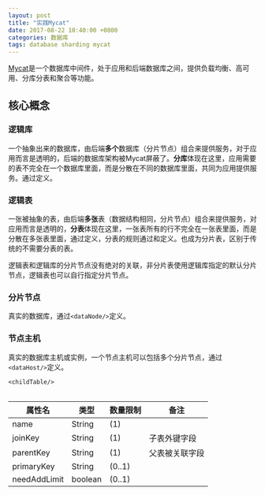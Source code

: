 ```yaml
---
layout: post
title: "实践Mycat"
date: 2017-08-22 10:40:00 +0800
categories: 数据库
tags: database sharding mycat
---
```


[Mycat](http://mycat.io/)是一个数据库中间件，处于应用和后端数据库之间，提供负载均衡、高可用、分库分表和聚合等功能。

## 核心概念

### 逻辑库

一个抽象出来的数据库，由后端**多个**数据库（分片节点）组合来提供服务，对于应用而言是透明的，后端的数据库架构被Mycat屏蔽了。**分库**体现在这里，应用需要的表不完全在一个数据库里面，而是分散在不同的数据库里面，共同为应用提供服务。通过<schema/>定义。

### 逻辑表

一张被抽象的表，由后端**多张**表（数据结构相同，分片节点）组合来提供服务，对应用而言是透明的，**分表**体现在这里，一张表所有的行不完全在一张表里面，而是分散在多张表里面，通过<table/>定义，分表的规则通过<tableRule>和<function/>定义。也成为分片表，区别于传统的不需要分表的表。

逻辑表和逻辑库的分片节点没有绝对的关联，非分片表使用逻辑库指定的默认分片节点，逻辑表也可以自行指定分片节点。

### 分片节点

真实的数据库，通过`<dataNode/>`定义。

### 节点主机

真实的数据库主机或实例，一个节点主机可以包括多个分片节点，通过`<dataHost/>`定义。

`<childTable/>`

| 属性名          | 类型      | 数量限制   | 备注      |
| ------------ | ------- | ------ | ------- |
| name         | String  | (1)    |         |
| joinKey      | String  | (1)    | 子表外键字段  |
| parentKey    | String  | (1)    | 父表被关联字段 |
| primaryKey   | String  | (0..1) |         |
| needAddLimit | boolean | (0..1) |         |